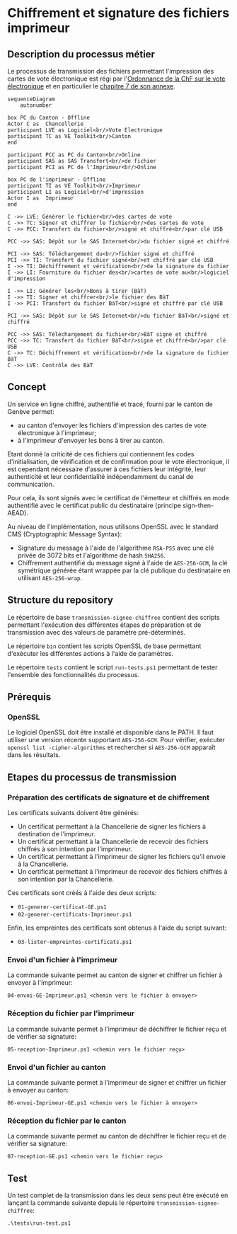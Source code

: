 # Chiffrement et signature des fichiers imprimeur

## Description du processus métier

Le processus de transmission des fichiers permettant l'impression des cartes de vote électronique est régi par l'[Ordonnance de la ChF
sur le vote électronique](https://www.fedlex.admin.ch/eli/cc/2022/336/fr) et en particulier le [chapitre 7 de son annexe](https://www.fedlex.admin.ch/eli/cc/2022/336/fr#annex_u1/lvl_u1/lvl_7).

```mermaid
sequenceDiagram
    autonumber

box PC du Canton - Offline
Actor C as  Chancellerie
participant LVE as Logiciel<br/>Vote Electronique
participant TC as VE Toolkit<br/>Canton
end

participant PCC as PC du Canton<br/>Online
participant SAS as SAS Transfert<br/>de fichier
participant PCI as PC de l'Imprimeur<br/>Online

box PC de l'imprimeur - Offline
participant TI as VE Toolkit<br/>Imprimeur
participant LI as Logiciel<br/>d'impression
Actor I as  Imprimeur
end

C ->> LVE: Générer le fichier<br/>des cartes de vote
C ->> TC: Signer et chiffrer le fichier<br/>des cartes de vote
C ->> PCC: Transfert du fichier<br/>signé et chiffré<br/>par clé USB

PCC ->> SAS: Dépôt sur le SAS Internet<br/>du fichier signé et chiffré

PCI ->> SAS: Téléchargement du<br/>fichier signé et chiffré
PCI ->> TI: Transfert du fichier signé<br/>et chiffré par clé USB
I ->> TI: Déchiffrement et vérification<br/>de la signature du fichier
I ->> LI: Fourniture du fichier des<br/>cartes de vote au<br/>logiciel d'impression

I ->> LI: Générer les<br/>Bons à tirer (BàT)
I ->> TI: Signer et chiffrer<br/>le fichier des BàT
I ->> PCI: Transfert du fichier BàT<br/>signé et chiffré par clé USB

PCI ->> SAS: Dépôt sur le SAS Internet<br/>du fichier BàT<br/>signé et chiffré

PCC ->> SAS: Téléchargement du fichier<br/>BàT signé et chiffré
PCC ->> TC: Transfert du fichier BàT<br/>signé et chiffré<br/>par clé USB
C ->> TC: Déchiffrement et vérification<br/>de la signature du fichier BàT
C ->> LVE: Contrôle des BàT

```

## Concept

Un service en ligne chiffré, authentifié et tracé, fourni par le canton de Genève permet:
- au canton d'envoyer les fichiers d'impression des cartes de vote électronique à l'imprimeur;
- à l'imprimeur d'envoyer les bons à tirer au canton.

Etant donné la criticité de ces fichiers qui contiennent les codes d'initialisation, de vérification et de confirmation
pour le vote électronique, il est cependant nécessaire d'assurer à ces fichiers leur intégrité, leur authenticité et leur 
confidentialité indépendamment du canal de communication.

Pour cela, ils sont signés avec le certificat de l'émetteur et chiffrés en mode authentifié avec le certificat public du destinataire (principe sign-then-AEAD).

Au niveau de l'implémentation, nous utilisons OpenSSL avec le standard CMS (Cryptographic Message Syntax):

- Signature du message à l'aide de l'algorithme `RSA-PSS` avec une clé privée de 3072 bits et l'algorithme de hash `SHA256`.
- Chiffrement authentifié du message signé à l'aide de `AES-256-GCM`, la clé symétrique générée étant wrappée par la clé publique du destinataire en utilisant `AES-256-wrap`.

## Structure du repository

Le répertoire de base `transmission-signee-chiffree` contient des scripts permettant l'exécution des différentes étapes de
préparation et de transmission avec des valeurs de paramètre pré-déterminés.

Le répertoire `bin` contient les scripts OpenSSL de base permettant d'exécuter les différentes actions à l'aide de
paramètres.

Le répertoire `tests` contient le script `run-tests.ps1` permettant de tester l'ensemble des fonctionnalités du processus.

## Prérequis

### OpenSSL

Le logiciel OpenSSL doit être installé et disponible dans le PATH. Il faut utiliser une version récente supportant `AES-256-GCM`. Pour vérifier, exécuter `openssl list -cipher-algorithms` et rechercher si `AES-256-GCM` apparaît dans les résultats.

## Etapes du processus de transmission

### Préparation des certificats de signature et de chiffrement

Les certificats suivants doivent être générés:

- Un certificat permettant à la Chancellerie de signer les fichiers à destination de l'imprimeur.
- Un certificat permettant à la Chancellerie de recevoir des fichiers chiffrés à son intention par l'imprimeur.
- Un certificat permettant à l'imprimeur de signer les fichiers qu'il envoie à la Chancellerie.
- Un certificat permettant à l'imprimeur de recevoir des fichiers chiffrés à son intention par la Chancellerie.

Ces certificats sont créés à l'aide des deux scripts:

- `01-generer-certificat-GE.ps1`
- `02-generer-certificats-Imprimeur.ps1`

Enfin, les empreintes des certificats sont obtenus à l'aide du script suivant:

- `03-lister-empreintes-certificats.ps1`

### Envoi d'un fichier à l'imprimeur

La commande suivante permet au canton de signer et chiffrer un fichier à envoyer à l'imprimeur:

`04-envoi-GE-Imprimeur.ps1 <chemin vers le fichier à envoyer>`

### Réception du fichier par l'imprimeur

La commande suivante permet à l'imprimeur de déchiffrer le fichier reçu et de vérifier sa signature:

`05-reception-Imprimeur.ps1 <chemin vers le fichier reçu>`

### Envoi d'un fichier au canton

La commande suivante permet à l'imprimeur de signer et chiffrer un fichier à envoyer au canton:

`06-envoi-Imprimeur-GE.ps1 <chemin vers le fichier à envoyer>`

### Réception du fichier par le canton

La commande suivante permet au canton de déchiffrer le fichier reçu et de vérifier sa signature:

`07-reception-GE.ps1 <chemin vers le fichier reçu>`

## Test

Un test complet de la transmission dans les deux sens peut être exécuté en lançant la commande suivante depuis 
le répertoire `transmission-signee-chiffree`:

`.\tests\run-test.ps1`